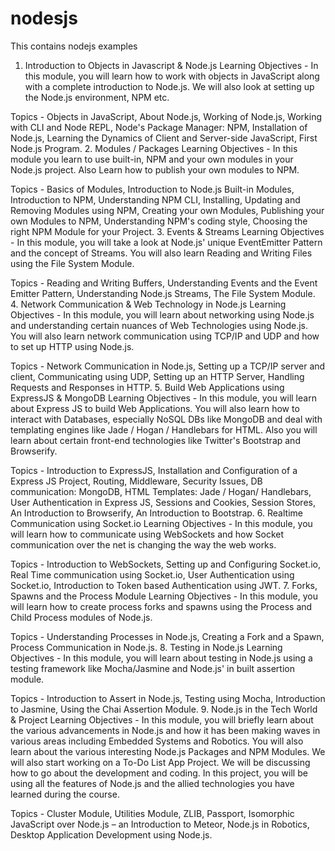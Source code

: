 # nodesjs
This contains nodejs examples
1. Introduction to Objects in Javascript & Node.js
Learning Objectives - In this module, you will learn how to work with objects in JavaScript along with a complete introduction to Node.js. We will also look at setting up the Node.js environment, NPM etc. 

Topics - Objects in JavaScript, About Node.js, Working of Node.js, Working with CLI and Node REPL,  Node's Package Manager: NPM, Installation of Node.js, Learning the Dynamics of Client and Server-side JavaScript, First Node.js Program.
2. Modules / Packages
Learning Objectives - In this module you learn to use built-in, NPM and your own modules in your Node.js project. Also Learn how to publish your own modules to NPM. 

Topics - Basics of Modules, Introduction to Node.js Built-in Modules, Introduction to NPM, Understanding NPM CLI, Installing, Updating and Removing Modules using NPM, Creating your own Modules, Publishing your own Modules to NPM, Understanding NPM's coding style, Choosing the right NPM Module for your Project.
3. Events & Streams
Learning Objectives - In this module, you will take a look at Node.js' unique EventEmitter Pattern and the concept of Streams. You will also learn Reading and Writing Files using the File System Module.

Topics - Reading and Writing Buffers, Understanding Events and the Event Emitter Pattern, Understanding Node.js Streams, The File System Module.
4. Network Communication & Web Technology in Node.js
Learning Objectives - In this module, you will learn about networking using Node.js and understanding certain nuances of Web Technologies using Node.js. You will also learn network communication using TCP/IP and UDP and how to set up HTTP using Node.js.

Topics - Network Communication in Node.js, Setting up a TCP/IP server and client, Communicating using UDP, Setting up an HTTP Server, Handling Requests and Responses in HTTP.
5. Build Web Applications using ExpressJS & MongoDB
Learning Objectives - In this module, you will learn about Express JS to build Web Applications. You will also learn how to interact with Databases, especially NoSQL DBs like MongoDB and deal with templating engines like Jade / Hogan / Handlebars for HTML. Also you will learn about certain front-end technologies like Twitter's Bootstrap and Browserify.

Topics - Introduction to ExpressJS, Installation and Configuration of a Express JS Project, Routing, Middleware, Security Issues, DB communication: MongoDB, HTML Templates: Jade / Hogan/ Handlebars, User Authentication in Express JS, Sessions and Cookies, Session Stores, An Introduction to Browserify, An Introduction to Bootstrap.
6. Realtime Communication using Socket.io
Learning Objectives - In this module, you will learn how to communicate using WebSockets and how Socket communication over the net is changing the way the web works. 

Topics - Introduction to WebSockets, Setting up and Configuring Socket.io, Real Time communication using Socket.io, User Authentication using Socket.io, Introduction to Token based Authentication using JWT.
7. Forks, Spawns and the Process Module
Learning Objectives - In this module, you will learn how to create process forks and spawns using the Process and Child Process modules of Node.js.

Topics - Understanding Processes in Node.js, Creating a Fork and a Spawn, Process Communication in Node.js.
8. Testing in Node.js
Learning Objectives - In this module, you will learn about testing in Node.js using a testing framework like Mocha/Jasmine and Node.js' in built assertion module. 

Topics - Introduction to Assert in Node.js, Testing using Mocha, Introduction to Jasmine, Using the Chai Assertion Module.
9. Node.js in the Tech World & Project
Learning Objectives - In this module, you will briefly learn about the various advancements in Node.js and how it has been making waves in various areas including Embedded Systems and Robotics. You will also learn about the various interesting Node.js Packages and NPM Modules. 
We will also start working on a To-Do List App Project. We will be discussing how to go about the development and coding. In this project, you will be using all the features of Node.js and the allied technologies you have learned during the course.

Topics - Cluster Module, Utilities Module, ZLIB, Passport, Isomorphic JavaScript over Node.js – an Introduction to Meteor, Node.js in Robotics, Desktop Application Development using Node.js.
